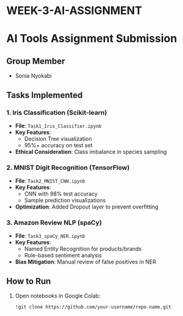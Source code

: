 # WEEK-3-AI-ASSIGNMENT
# AI Tools Assignment Submission

## Group Member
- Sonia Nyokabi

## Tasks Implemented

### 1. Iris Classification (Scikit-learn)
- **File**: `Task1_Iris_Classifier.ipynb`
- **Key Features**:
  - Decision Tree visualization
  - 95%+ accuracy on test set
- **Ethical Consideration**: Class imbalance in species sampling

### 2. MNIST Digit Recognition (TensorFlow)
- **File**: `Task2_MNIST_CNN.ipynb`
- **Key Features**:
  - CNN with 98% test accuracy
  - Sample prediction visualizations
- **Optimization**: Added Dropout layer to prevent overfitting

### 3. Amazon Review NLP (spaCy)
- **File**: `Task3_spaCy_NER.ipynb`
- **Key Features**:
  - Named Entity Recognition for products/brands
  - Rule-based sentiment analysis
- **Bias Mitigation**: Manual review of false positives in NER

## How to Run
1. Open notebooks in Google Colab:
   ```bash
   !git clone https://github.com/your-username/repo-name.git
